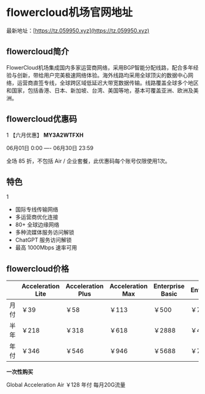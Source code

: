 # flowercloud机场官网地址

最新地址：[https://tz.059950.xyz](https://tz.059950.xyz)

## flowercloud简介

FlowerCloud机场集成国内多家运营商网络，采用BGP智能分配线路，配合多年经验与创新，带给用户完美极速网络体验。海外线路均采用全球顶尖的数据中心网络，运营商直签专线，全球跨区域低延迟大带宽数据传输。线路覆盖全球多个地区和国家，包括香港、日本、新加坡、台湾、美国等地，基本可覆盖亚洲、欧洲及美洲。

## flowercloud优惠码
1
【六月优惠】 **MY3A2WTFXH**   

06月01日 0:00 —- 06月30日 23:59

全场 85 折，不包括 Air / 企业套餐，此优惠码每个账号仅限使用1次。


## 特色
1
* 国际专线传输网络
* 多运营商优化连接
* 80+ 全球边缘网络
* 多种流媒体服务访问解锁
* ChatGPT 服务访问解锁
* 最高 1000Mbps 速率可用

## flowercloud价格

||Acceleration Lite|Acceleration Plus|Acceleration Max|Enterprise Basic|Enterprise|
|----|----|----|----|----|----|
|月付|￥39|￥58|￥113|￥500|￥780|
|半年|￥218|￥318|￥618|￥2888|￥4000|
|年付|￥346|￥546|￥946|￥5688|￥7688|

**一次性购买**

Global Acceleration Air ￥128 年付 每月20G流量
